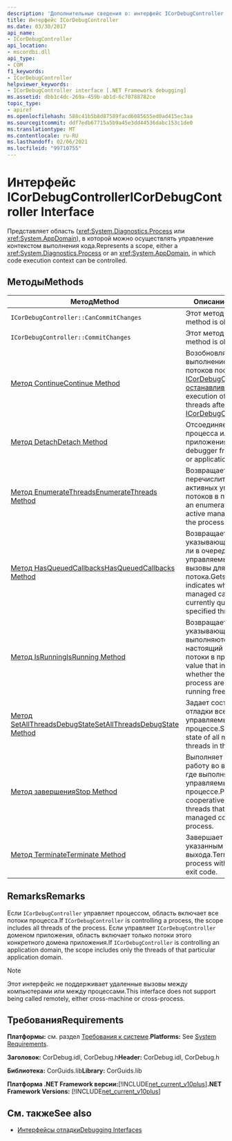 ```yaml
---
description: 'Дополнительные сведения о: интерфейс ICorDebugController'
title: Интерфейс ICorDebugController
ms.date: 03/30/2017
api_name:
- ICorDebugController
api_location:
- mscordbi.dll
api_type:
- COM
f1_keywords:
- ICorDebugController
helpviewer_keywords:
- ICorDebugController interface [.NET Framework debugging]
ms.assetid: dbb1c4dc-269a-459b-ab1d-6c70788782ce
topic_type:
- apiref
ms.openlocfilehash: 588c41b5b8d87589facd6085655ed0ad415ec3aa
ms.sourcegitcommit: ddf7edb67715a5b9a45e3dd44536dabc153c1de0
ms.translationtype: MT
ms.contentlocale: ru-RU
ms.lasthandoff: 02/06/2021
ms.locfileid: "99710755"
---
```

# <a name="icordebugcontroller-interface"></a><span data-ttu-id="eca48-103">Интерфейс ICorDebugController</span><span class="sxs-lookup"><span data-stu-id="eca48-103">ICorDebugController Interface</span></span>

<span data-ttu-id="eca48-104">Представляет область (<xref:System.Diagnostics.Process> или <xref:System.AppDomain>), в которой можно осуществлять управление контекстом выполнения кода.</span><span class="sxs-lookup"><span data-stu-id="eca48-104">Represents a scope, either a <xref:System.Diagnostics.Process> or an <xref:System.AppDomain>, in which code execution context can be controlled.</span></span>  
  
## <a name="methods"></a><span data-ttu-id="eca48-105">Методы</span><span class="sxs-lookup"><span data-stu-id="eca48-105">Methods</span></span>  
  
|<span data-ttu-id="eca48-106">Метод</span><span class="sxs-lookup"><span data-stu-id="eca48-106">Method</span></span>|<span data-ttu-id="eca48-107">Описание</span><span class="sxs-lookup"><span data-stu-id="eca48-107">Description</span></span>|  
|------------|-----------------|  
|`ICorDebugController::CanCommitChanges`|<span data-ttu-id="eca48-108">Этот метод устарел.</span><span class="sxs-lookup"><span data-stu-id="eca48-108">This method is obsolete.</span></span>|  
|`ICorDebugController::CommitChanges`|<span data-ttu-id="eca48-109">Этот метод устарел.</span><span class="sxs-lookup"><span data-stu-id="eca48-109">This method is obsolete.</span></span>|  
|[<span data-ttu-id="eca48-110">Метод Continue</span><span class="sxs-lookup"><span data-stu-id="eca48-110">Continue Method</span></span>](icordebugcontroller-continue-method.md)|<span data-ttu-id="eca48-111">Возобновляет выполнение управляемых потоков после вызова [ICorDebugController:: останавливаться](icordebugcontroller-stop-method.md).</span><span class="sxs-lookup"><span data-stu-id="eca48-111">Resumes execution of managed threads after a call to [ICorDebugController::Stop](icordebugcontroller-stop-method.md).</span></span>|  
|[<span data-ttu-id="eca48-112">Метод Detach</span><span class="sxs-lookup"><span data-stu-id="eca48-112">Detach Method</span></span>](icordebugcontroller-detach-method.md)|<span data-ttu-id="eca48-113">Отсоединяет отладчик от процесса или домена приложения.</span><span class="sxs-lookup"><span data-stu-id="eca48-113">Detaches the debugger from the process or application domain.</span></span>|  
|[<span data-ttu-id="eca48-114">Метод EnumerateThreads</span><span class="sxs-lookup"><span data-stu-id="eca48-114">EnumerateThreads Method</span></span>](icordebugcontroller-enumeratethreads-method.md)|<span data-ttu-id="eca48-115">Возвращает перечислитель для активных управляемых потоков в процессе.</span><span class="sxs-lookup"><span data-stu-id="eca48-115">Gets an enumerator for the active managed threads in the process.</span></span>|  
|[<span data-ttu-id="eca48-116">Метод HasQueuedCallbacks</span><span class="sxs-lookup"><span data-stu-id="eca48-116">HasQueuedCallbacks Method</span></span>](icordebugcontroller-hasqueuedcallbacks-method.md)|<span data-ttu-id="eca48-117">Возвращает значение, указывающее, находятся ли в очереди управляемые обратные вызовы для указанного потока.</span><span class="sxs-lookup"><span data-stu-id="eca48-117">Gets a value that indicates whether any managed callbacks are currently queued for the specified thread.</span></span>|  
|[<span data-ttu-id="eca48-118">Метод IsRunning</span><span class="sxs-lookup"><span data-stu-id="eca48-118">IsRunning Method</span></span>](icordebugcontroller-isrunning-method.md)|<span data-ttu-id="eca48-119">Возвращает значение, указывающее, выполняются ли в настоящий момент потоки в процессе.</span><span class="sxs-lookup"><span data-stu-id="eca48-119">Gets a value that indicates whether the threads in the process are currently running freely.</span></span>|  
|[<span data-ttu-id="eca48-120">Метод SetAllThreadsDebugState</span><span class="sxs-lookup"><span data-stu-id="eca48-120">SetAllThreadsDebugState Method</span></span>](icordebugcontroller-setallthreadsdebugstate-method.md)|<span data-ttu-id="eca48-121">Задает состояние отладки всех управляемых потоков в процессе.</span><span class="sxs-lookup"><span data-stu-id="eca48-121">Sets the debug state of all managed threads in the process.</span></span>|  
|[<span data-ttu-id="eca48-122">Метод завершения</span><span class="sxs-lookup"><span data-stu-id="eca48-122">Stop Method</span></span>](icordebugcontroller-stop-method.md)|<span data-ttu-id="eca48-123">Выполняет совместную работу во всех потоках, где выполняется управляемый код в процессе.</span><span class="sxs-lookup"><span data-stu-id="eca48-123">Performs a cooperative stop on all threads that are running managed code in the process.</span></span>|  
|[<span data-ttu-id="eca48-124">Метод Terminate</span><span class="sxs-lookup"><span data-stu-id="eca48-124">Terminate Method</span></span>](icordebugcontroller-terminate-method.md)|<span data-ttu-id="eca48-125">Завершает процесс с указанным кодом выхода.</span><span class="sxs-lookup"><span data-stu-id="eca48-125">Terminates the process with the specified exit code.</span></span>|  
  
## <a name="remarks"></a><span data-ttu-id="eca48-126">Remarks</span><span class="sxs-lookup"><span data-stu-id="eca48-126">Remarks</span></span>  

 <span data-ttu-id="eca48-127">Если `ICorDebugController` управляет процессом, область включает все потоки процесса.</span><span class="sxs-lookup"><span data-stu-id="eca48-127">If `ICorDebugController` is controlling a process, the scope includes all threads of the process.</span></span> <span data-ttu-id="eca48-128">Если управляет `ICorDebugController` доменом приложения, область включает только потоки этого конкретного домена приложения.</span><span class="sxs-lookup"><span data-stu-id="eca48-128">If `ICorDebugController` is controlling an application domain, the scope includes only the threads of that particular application domain.</span></span>  
  
> [!NOTE]
> <span data-ttu-id="eca48-129">Этот интерфейс не поддерживает удаленные вызовы между компьютерами или между процессами.</span><span class="sxs-lookup"><span data-stu-id="eca48-129">This interface does not support being called remotely, either cross-machine or cross-process.</span></span>  
  
## <a name="requirements"></a><span data-ttu-id="eca48-130">Требования</span><span class="sxs-lookup"><span data-stu-id="eca48-130">Requirements</span></span>  

 <span data-ttu-id="eca48-131">**Платформы:** см. раздел [Требования к системе](../../get-started/system-requirements.md).</span><span class="sxs-lookup"><span data-stu-id="eca48-131">**Platforms:** See [System Requirements](../../get-started/system-requirements.md).</span></span>  
  
 <span data-ttu-id="eca48-132">**Заголовок:** CorDebug.idl, CorDebug.h</span><span class="sxs-lookup"><span data-stu-id="eca48-132">**Header:** CorDebug.idl, CorDebug.h</span></span>  
  
 <span data-ttu-id="eca48-133">**Библиотека:** CorGuids.lib</span><span class="sxs-lookup"><span data-stu-id="eca48-133">**Library:** CorGuids.lib</span></span>  
  
 <span data-ttu-id="eca48-134">**Платформа .NET Framework версии:**[!INCLUDE[net_current_v10plus](../../../../includes/net-current-v10plus-md.md)]</span><span class="sxs-lookup"><span data-stu-id="eca48-134">**.NET Framework Versions:** [!INCLUDE[net_current_v10plus](../../../../includes/net-current-v10plus-md.md)]</span></span>  
  
## <a name="see-also"></a><span data-ttu-id="eca48-135">См. также</span><span class="sxs-lookup"><span data-stu-id="eca48-135">See also</span></span>

- [<span data-ttu-id="eca48-136">Интерфейсы отладки</span><span class="sxs-lookup"><span data-stu-id="eca48-136">Debugging Interfaces</span></span>](debugging-interfaces.md)
